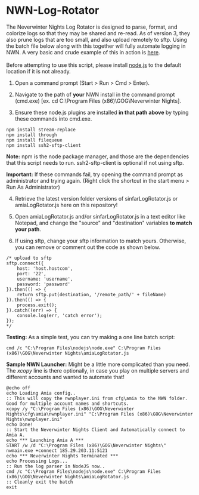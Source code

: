 # NWN-Log-Rotator
The Neverwinter Nights Log Rotator is designed to parse, format, and colorize logs so that they may be shared and re-read. As of version 3, they also prune logs that are too small, and also upload remotely to sftp. Using the batch file below along with this together will fully automate logging in NWN. A very basic and crude example of this in action is <a href="http://htmlpreview.github.io/?https://github.com/Mystique5022/NWN-Log-Rotator/blob/master/v2/NWNLog_2016_08_26_001006.html" target="_blank">here</a>.
<br />
<br />
Before attempting to use this script, please install <a href="https://nodejs.org/en/">node.js</a> to the default location if it is not already. <br />

1) Open a command prompt (Start > Run > Cmd > Enter).

2) Navigate to the path of **your** NWN install in the command prompt (cmd.exe) [ex. cd C:\Program Files (x86)\GOG\Neverwinter Nights\].

3) Ensure these node.js plugins are installed **in that path above** by typing these commands into cmd.exe.

```
npm install stream-replace
npm install through
npm install filequeue
npm install ssh2-sftp-client 
```

**Note:** npm is the node package manager, and those are the dependencies that this script needs to run. ssh2-sftp-client is optional if not using sftp.

**Important:** If these commands fail, try opening the command prompt as administrator and trying again. (Right click the shortcut in the start menu > Run As Administrator)

4) Retrieve the latest version folder versions of sinfarLogRotator.js or amiaLogRotator.js here on this repository!

5) Open amiaLogRotator.js and/or sinfarLogRotator.js in a text editor like Notepad, and change the "source" and "destination" variables **to match your path**.

6) If using sftp, change your sftp information to match yours. Otherwise, you can remove or comment out the code as shown below.
```
/* upload to sftp 
sftp.connect({
	host: 'host.hostcom',
	port: '22',
	username: 'username',
	password: 'password'
}).then(() => {
	return sftp.put(destination, '/remote_path/' + fileName)
}).then(() => {
	process.exit();	
}).catch((err) => {
	console.log(err, 'catch error');
});
*/
```

**Testing:** As a simple test, you can try making a one line batch script:
```batch
cmd /c "C:\Program Files\nodejs\node.exe" C:\Program Files (x86)\GOG\Neverwinter Nights\amiaLogRotator.js
```

**Sample NWN Launcher:** Might be a little more complicated than you need. The *xcopy* line is there optionally, in case you play on multiple servers and different accounts and wanted to automate that!
```batch
@echo off
echo Loading Amia config..
:: This will copy the nwnplayer.ini from cfg\amia to the NWN folder. Good for multiple account names and shortcuts.
xcopy /y "C:\Program Files (x86)\GOG\Neverwinter Nights\cfg\amia\nwnplayer.ini" "C:\Program Files (x86)\GOG\Neverwinter Nights\nwnplayer.ini"
echo Done!
:: Start the Neverwinter Nights Client and Automatically connect to Amia A.
echo *** Launching Amia A ***
START /w /d "C:\Program Files (x86)\GOG\Neverwinter Nights\" nwmain.exe +connect 185.29.203.11:5121
echo *** Neverwinter Nights Terminated ***
echo Processing Logs...
:: Run the log parser in NodeJS now..
cmd /c "C:\Program Files\nodejs\node.exe" C:\Program Files (x86)\GOG\Neverwinter Nights\amiaLogRotator.js
:: Cleanly exit the batch
exit
```